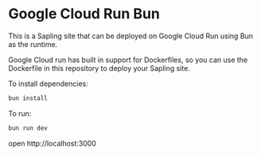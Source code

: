 # Google Cloud Run Bun

This is a Sapling site that can be deployed on Google Cloud Run using Bun as the runtime.

Google Cloud run has built in support for Dockerfiles, so you can use the Dockerfile in this repository to deploy your Sapling site.

To install dependencies:
```sh
bun install
```

To run:
```sh
bun run dev
```

open http://localhost:3000
